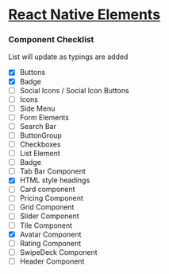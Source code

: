 # [React Native Elements](https://github.com/react-native-training/react-native-elements)

### Component Checklist
List will update as typings are added

- [x] Buttons
- [x] Badge
- [ ] Social Icons / Social Icon Buttons
- [ ] Icons
- [ ] Side Menu
- [ ] Form Elements
- [ ] Search Bar
- [ ] ButtonGroup
- [ ] Checkboxes
- [ ] List Element
- [ ] Badge
- [ ] Tab Bar Component
- [x] HTML style headings
- [ ] Card component
- [ ] Pricing Component
- [ ] Grid Component
- [ ] Slider Component
- [ ] Tile Component
- [x] Avatar Component
- [ ] Rating Component
- [ ] SwipeDeck Component
- [ ] Header Component
